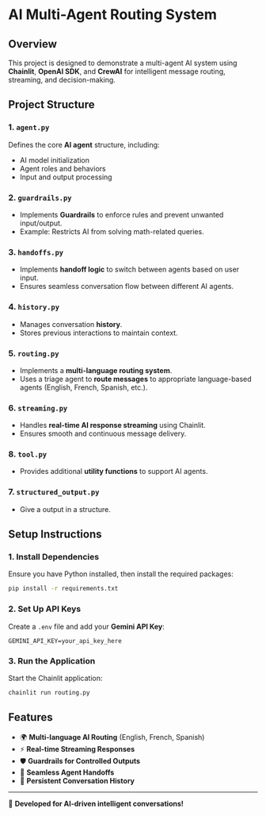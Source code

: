 # AI Multi-Agent Routing System

## Overview

This project is designed to demonstrate a multi-agent AI system using **Chainlit**, **OpenAI SDK**, and **CrewAI** for intelligent message routing, streaming, and decision-making.

## Project Structure

### 1. `agent.py`

Defines the core **AI agent** structure, including:

- AI model initialization
- Agent roles and behaviors
- Input and output processing

### 2. `guardrails.py`

- Implements **Guardrails** to enforce rules and prevent unwanted input/output.
- Example: Restricts AI from solving math-related queries.

### 3. `handoffs.py`

- Implements **handoff logic** to switch between agents based on user input.
- Ensures seamless conversation flow between different AI agents.

### 4. `history.py`

- Manages conversation **history**.
- Stores previous interactions to maintain context.

### 5. `routing.py`

- Implements a **multi-language routing system**.
- Uses a triage agent to **route messages** to appropriate language-based agents (English, French, Spanish, etc.).

### 6. `streaming.py`

- Handles **real-time AI response streaming** using Chainlit.
- Ensures smooth and continuous message delivery.

### 8. `tool.py`

- Provides additional **utility functions** to support AI agents.

### 7. `structured_output.py`

- Give a output in a structure.

## Setup Instructions

### 1. Install Dependencies

Ensure you have Python installed, then install the required packages:

```bash
pip install -r requirements.txt
```

### 2. Set Up API Keys

Create a `.env` file and add your **Gemini API Key**:

```env
GEMINI_API_KEY=your_api_key_here
```

### 3. Run the Application

Start the Chainlit application:

```bash
chainlit run routing.py
```

## Features

- 🌍 **Multi-language AI Routing** (English, French, Spanish)
- ⚡ **Real-time Streaming Responses**
- 🛡️ **Guardrails for Controlled Outputs**
- 🔀 **Seamless Agent Handoffs**
- 📜 **Persistent Conversation History**

---

🚀 **Developed for AI-driven intelligent conversations!**

